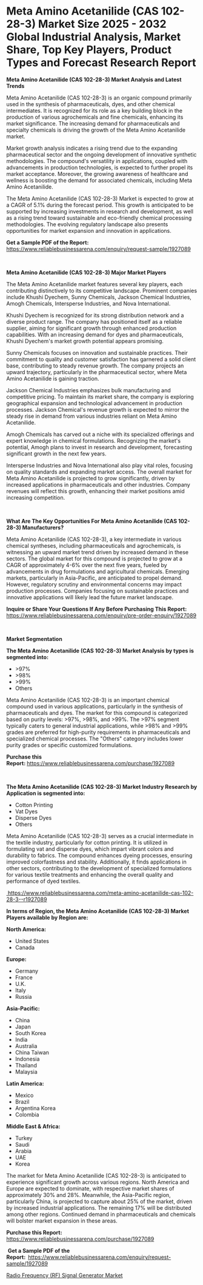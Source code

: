 <p><h1>Meta Amino Acetanilide (CAS 102-28-3) Market Size 2025 - 2032 Global Industrial Analysis, Market Share, Top Key Players, Product Types and Forecast Research Report</h1></p><p><strong>Meta Amino Acetanilide (CAS 102-28-3) Market Analysis and Latest Trends</strong></p>
<p><p>Meta Amino Acetanilide (CAS 102-28-3) is an organic compound primarily used in the synthesis of pharmaceuticals, dyes, and other chemical intermediates. It is recognized for its role as a key building block in the production of various agrochemicals and fine chemicals, enhancing its market significance. The increasing demand for pharmaceuticals and specialty chemicals is driving the growth of the Meta Amino Acetanilide market.</p><p>Market growth analysis indicates a rising trend due to the expanding pharmaceutical sector and the ongoing development of innovative synthetic methodologies. The compound's versatility in applications, coupled with advancements in production technologies, is expected to further propel its market acceptance. Moreover, the growing awareness of healthcare and wellness is boosting the demand for associated chemicals, including Meta Amino Acetanilide.</p><p>The Meta Amino Acetanilide (CAS 102-28-3) Market is expected to grow at a CAGR of 5.1% during the forecast period. This growth is anticipated to be supported by increasing investments in research and development, as well as a rising trend toward sustainable and eco-friendly chemical processing methodologies. The evolving regulatory landscape also presents opportunities for market expansion and innovation in applications.</p></p>
<p><strong>Get a Sample PDF of the Report:&nbsp;</strong> <a href="https://www.reliablebusinessarena.com/enquiry/request-sample/1927089?utm_campaign=2988&utm_medium=2&utm_source=Github&utm_content=ia&utm_term=28032025&utm_id=meta-amino-acetanilide-cas-102-28-3">https://www.reliablebusinessarena.com/enquiry/request-sample/1927089</a></p>
<p>&nbsp;</p>
<p><strong>Meta Amino Acetanilide (CAS 102-28-3) Major Market Players</strong></p>
<p><p>The Meta Amino Acetanilide market features several key players, each contributing distinctively to its competitive landscape. Prominent companies include Khushi Dyechem, Sunny Chemicals, Jackson Chemical Industries, Amogh Chemicals, Intersperse Industries, and Nova International.</p><p>Khushi Dyechem is recognized for its strong distribution network and a diverse product range. The company has positioned itself as a reliable supplier, aiming for significant growth through enhanced production capabilities. With an increasing demand for dyes and pharmaceuticals, Khushi Dyechem's market growth potential appears promising.</p><p>Sunny Chemicals focuses on innovation and sustainable practices. Their commitment to quality and customer satisfaction has garnered a solid client base, contributing to steady revenue growth. The company projects an upward trajectory, particularly in the pharmaceutical sector, where Meta Amino Acetanilide is gaining traction.</p><p>Jackson Chemical Industries emphasizes bulk manufacturing and competitive pricing. To maintain its market share, the company is exploring geographical expansion and technological advancement in production processes. Jackson Chemical's revenue growth is expected to mirror the steady rise in demand from various industries reliant on Meta Amino Acetanilide.</p><p>Amogh Chemicals has carved out a niche with its specialized offerings and expert knowledge in chemical formulations. Recognizing the market's potential, Amogh plans to invest in research and development, forecasting significant growth in the next few years.</p><p>Intersperse Industries and Nova International also play vital roles, focusing on quality standards and expanding market access. The overall market for Meta Amino Acetanilide is projected to grow significantly, driven by increased applications in pharmaceuticals and other industries. Company revenues will reflect this growth, enhancing their market positions amid increasing competition.</p></p>
<p>&nbsp;</p>
<p><strong>What Are The Key Opportunities For Meta Amino Acetanilide (CAS 102-28-3) Manufacturers?</strong></p>
<p><p>Meta Amino Acetanilide (CAS 102-28-3), a key intermediate in various chemical syntheses, including pharmaceuticals and agrochemicals, is witnessing an upward market trend driven by increased demand in these sectors. The global market for this compound is projected to grow at a CAGR of approximately 4-6% over the next five years, fueled by advancements in drug formulations and agricultural chemicals. Emerging markets, particularly in Asia-Pacific, are anticipated to propel demand. However, regulatory scrutiny and environmental concerns may impact production processes. Companies focusing on sustainable practices and innovative applications will likely lead the future market landscape.</p></p>
<p><strong>Inquire or Share Your Questions If Any Before Purchasing This Report:</strong> <a href="https://www.reliablebusinessarena.com/enquiry/pre-order-enquiry/1927089?utm_campaign=2988&utm_medium=2&utm_source=Github&utm_content=ia&utm_term=28032025&utm_id=meta-amino-acetanilide-cas-102-28-3">https://www.reliablebusinessarena.com/enquiry/pre-order-enquiry/1927089</a></p>
<p>&nbsp;</p>
<p><strong>Market Segmentation</strong></p>
<p><strong>The Meta Amino Acetanilide (CAS 102-28-3) Market Analysis by types is segmented into:</strong></p>
<p><ul><li>>97%</li><li>>98%</li><li>>99%</li><li>Others</li></ul></p>
<p><p>Meta Amino Acetanilide (CAS 102-28-3) is an important chemical compound used in various applications, particularly in the synthesis of pharmaceuticals and dyes. The market for this compound is categorized based on purity levels: >97%, >98%, and >99%. The >97% segment typically caters to general industrial applications, while >98% and >99% grades are preferred for high-purity requirements in pharmaceuticals and specialized chemical processes. The "Others" category includes lower purity grades or specific customized formulations.</p></p>
<p><strong>Purchase this Report:&nbsp;</strong><a href="https://www.reliablebusinessarena.com/purchase/1927089?utm_campaign=2988&utm_medium=2&utm_source=Github&utm_content=ia&utm_term=28032025&utm_id=meta-amino-acetanilide-cas-102-28-3">https://www.reliablebusinessarena.com/purchase/1927089</a></p>
<p>&nbsp;</p>
<p><strong>The Meta Amino Acetanilide (CAS 102-28-3) Market Industry Research by Application is segmented into:</strong></p>
<p><ul><li>Cotton Printing</li><li>Vat Dyes</li><li>Disperse Dyes</li><li>Others</li></ul></p>
<p><p>Meta Amino Acetanilide (CAS 102-28-3) serves as a crucial intermediate in the textile industry, particularly for cotton printing. It is utilized in formulating vat and disperse dyes, which impart vibrant colors and durability to fabrics. The compound enhances dyeing processes, ensuring improved colorfastness and stability. Additionally, it finds applications in other sectors, contributing to the development of specialized formulations for various textile treatments and enhancing the overall quality and performance of dyed textiles.</p></p>
<p><a href="https://www.reliablebusinessarena.com/meta-amino-acetanilide-cas-102-28-3--r1927089?utm_campaign=2988&utm_medium=2&utm_source=Github&utm_content=ia&utm_term=28032025&utm_id=meta-amino-acetanilide-cas-102-28-3">&nbsp;https://www.reliablebusinessarena.com/meta-amino-acetanilide-cas-102-28-3--r1927089</a></p>
<p><strong>In terms of Region, the Meta Amino Acetanilide (CAS 102-28-3) Market Players available by Region are:</strong></p>
<p>
    <p> <strong> North America: </strong>
        <ul>
            <li>United States</li>
            <li>Canada</li>
        </ul>
        </p> 
    <p> <strong> Europe: </strong>
        <ul>
            <li>Germany</li>
            <li>France</li>
            <li>U.K.</li>
            <li>Italy</li>
            <li>Russia</li>
        </ul>
        </p> 
    <p> <strong> Asia-Pacific: </strong>
        <ul>
            <li>China</li>
            <li>Japan</li>
            <li>South Korea</li>
            <li>India</li>
            <li>Australia</li>
            <li>China Taiwan</li>
            <li>Indonesia</li>
            <li>Thailand</li>
            <li>Malaysia</li>
        </ul>
        </p> 
    <p> <strong> Latin America: </strong>
        <ul>
            <li>Mexico</li>
            <li>Brazil</li>
            <li>Argentina Korea</li>
            <li>Colombia</li>
        </ul>
        </p> 
    <p> <strong> Middle East & Africa: </strong>
        <ul>
            <li>Turkey</li>
            <li>Saudi</li>
            <li>Arabia</li>
            <li>UAE</li>
            <li>Korea</li>
        </ul>
    </p>
    </p>
<p><p>The market for Meta Amino Acetanilide (CAS 102-28-3) is anticipated to experience significant growth across various regions. North America and Europe are expected to dominate, with respective market shares of approximately 30% and 28%. Meanwhile, the Asia-Pacific region, particularly China, is projected to capture about 25% of the market, driven by increased industrial applications. The remaining 17% will be distributed among other regions. Continued demand in pharmaceuticals and chemicals will bolster market expansion in these areas.</p></p>
<p><strong>Purchase this Report: </strong><a href="https://www.reliablebusinessarena.com/purchase/1927089?utm_campaign=2988&utm_medium=2&utm_source=Github&utm_content=ia&utm_term=28032025&utm_id=meta-amino-acetanilide-cas-102-28-3">https://www.reliablebusinessarena.com/purchase/1927089</a></p>
<p>&nbsp;<strong>Get a Sample PDF of the Report:&nbsp;&nbsp;</strong><a href="https://www.reliablebusinessarena.com/enquiry/request-sample/1927089?utm_campaign=2988&utm_medium=2&utm_source=Github&utm_content=ia&utm_term=28032025&utm_id=meta-amino-acetanilide-cas-102-28-3">https://www.reliablebusinessarena.com/enquiry/request-sample/1927089</a></p>
<p><strong></strong></p>
<p><p><a href="https://github.com/pidlisseas/Market-Research-Report-List-1/blob/main/radio-frequency-rf-signal-generator-market.md?utm_campaign=2988&utm_medium=2&utm_source=Github&utm_content=ia&utm_term=28032025&utm_id=meta-amino-acetanilide-cas-102-28-3">Radio Frequency (RF) Signal Generator Market</a></p></p>